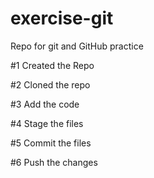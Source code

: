 # exercise-git
Repo for git and GitHub practice 

#1 Created the Repo

#2 Cloned the repo

#3 Add the code

#4 Stage the files

#5 Commit the files

#6 Push the changes
